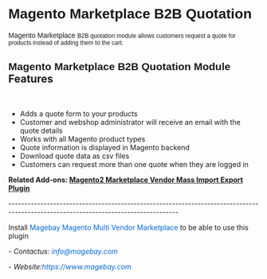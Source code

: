 <h1><span style="font-family:arial,sans,sans-serif">Magento Marketplace B2B Quotation</span></h1>

<p><span style="font-family:arial,sans,sans-serif">Magento&nbsp;Marketplace&nbsp;</span><span style="font-family:arial; font-size:12px">B2B quotation module&nbsp;allows customers request a quote for products instead of adding them to the cart.</span></p>

<h2><span style="font-family:arial,sans,sans-serif">Magento&nbsp;Marketplace B2B Quotation Module</span> Features</h2>

<p style="text-align:left">&nbsp;</p>

<ul>
	<li>Adds a quote form to your products</li>
	<li>Customer and webshop administrator will receive an email with the quote details</li>
	<li>Works with all Magento product types</li>
	<li>Quote information is displayed in Magento backend</li>
	<li>Download quote data as csv files</li>
	<li>Customers can request more than one quote when they are logged in</li>
</ul>

<p><strong>Related Add-ons:&nbsp;</strong><a href="https://github.com/magebaycom/magento2-marketplace-vendor-mass-import-export-plugin"><strong>Magento2 Marketplace Vendor Mass Import Export Plugin</strong></a></p>

<p>-----------------------------------------------------------------------------------------------------------------------------------</p>

<p>Install&nbsp;<a href="https://www.magebay.com/magento-multi-vendor-marketplace-extension" style="box-sizing: border-box; background-color: transparent; color: rgb(3, 102, 214); text-decoration-line: none;">Magebay Magento Multi Vendor Marketplace</a>&nbsp;to be able to use this plugin</p>

<p><em>- Contact</em><em>us:</em><em>&nbsp;<a href="mailto:info@magebay.com" style="box-sizing: border-box; background-color: transparent; color: rgb(3, 102, 214); text-decoration-line: none;">info@magebay.com</a></em></p>

<p><em>- Website:<a href="https://www.magebay.com/" style="box-sizing: border-box; background-color: transparent; color: rgb(3, 102, 214); text-decoration-line: none;">https://www.magebay.com</a></em></p>
